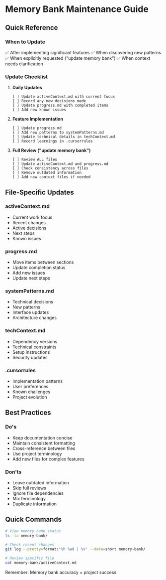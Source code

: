 # Memory Bank Maintenance Guide

## Quick Reference

### When to Update
✅ After implementing significant features
✅ When discovering new patterns
✅ When explicitly requested ("update memory bank")
✅ When context needs clarification

### Update Checklist

1. **Daily Updates**
   ```
   [ ] Update activeContext.md with current focus
   [ ] Record any new decisions made
   [ ] Update progress.md with completed items
   [ ] Add new known issues
   ```

2. **Feature Implementation**
   ```
   [ ] Update progress.md
   [ ] Add new patterns to systemPatterns.md
   [ ] Update technical details in techContext.md
   [ ] Record learnings in .cursorrules
   ```

3. **Full Review ("update memory bank")**
   ```
   [ ] Review ALL files
   [ ] Update activeContext.md and progress.md
   [ ] Check consistency across files
   [ ] Remove outdated information
   [ ] Add new context files if needed
   ```

## File-Specific Updates

### activeContext.md
- Current work focus
- Recent changes
- Active decisions
- Next steps
- Known issues

### progress.md
- Move items between sections
- Update completion status
- Add new issues
- Update next steps

### systemPatterns.md
- Technical decisions
- New patterns
- Interface updates
- Architecture changes

### techContext.md
- Dependency versions
- Technical constraints
- Setup instructions
- Security updates

### .cursorrules
- Implementation patterns
- User preferences
- Known challenges
- Project evolution

## Best Practices

### Do's
- Keep documentation concise
- Maintain consistent formatting
- Cross-reference between files
- Use project terminology
- Add new files for complex features

### Don'ts
- Leave outdated information
- Skip full reviews
- Ignore file dependencies
- Mix terminology
- Duplicate information

## Quick Commands
```bash
# View memory bank status
ls -la memory-bank/

# Check recent changes
git log --pretty=format:"%h %ad | %s" --date=short memory-bank/

# Review specific file
cat memory-bank/activeContext.md
```

Remember: Memory bank accuracy = project success 